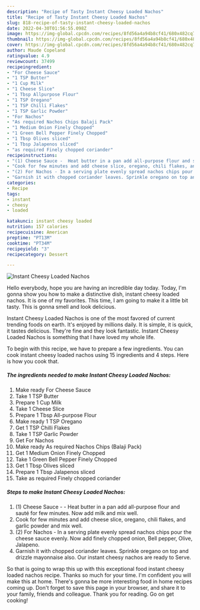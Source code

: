 ```yaml
---
description: "Recipe of Tasty Instant Cheesy Loaded Nachos"
title: "Recipe of Tasty Instant Cheesy Loaded Nachos"
slug: 818-recipe-of-tasty-instant-cheesy-loaded-nachos
date: 2022-04-30T01:56:55.098Z
image: https://img-global.cpcdn.com/recipes/8fd56a4a94b8cf41/680x482cq70/instant-cheesy-loaded-nachos-recipe-main-photo.jpg
thumbnail: https://img-global.cpcdn.com/recipes/8fd56a4a94b8cf41/680x482cq70/instant-cheesy-loaded-nachos-recipe-main-photo.jpg
cover: https://img-global.cpcdn.com/recipes/8fd56a4a94b8cf41/680x482cq70/instant-cheesy-loaded-nachos-recipe-main-photo.jpg
author: Maude Copeland
ratingvalue: 4.9
reviewcount: 37499
recipeingredient:
- "For Cheese Sauce"
- "1 TSP Butter"
- "1 Cup Milk"
- "1 Cheese Slice"
- "1 Tbsp Allpurpose Flour"
- "1 TSP Oregano"
- "1 TSP Chilli Flakes"
- "1 TSP Garlic Powder"
- "For Nachos"
- "As required Nachos Chips Balaji Pack"
- "1 Medium Onion Finely Chopped"
- "1 Green Bell Pepper Finely Chopped"
- "1 Tbsp Olives sliced"
- "1 Tbsp Jalapenos sliced"
- "as required Finely chopped coriander"
recipeinstructions:
- "(1) Cheese Sauce -  Heat butter in a pan add all-purpose flour and sauté for few minutes. Now add milk and mix well."
- "Cook for few minutes and add cheese slice, oregano, chili flakes, and garlic powder and mix well."
- "(2) For Nachos - In a serving plate evenly spread nachos chips pour the cheese sauce evenly. Now add finely chopped onion, Bell pepper, Olive, Jalapeno."
- "Garnish it with chopped coriander leaves. Sprinkle oregano on top and drizzle mayonnaise also. Our instant cheesy nachos are ready to Serve."
categories:
- Recipe
tags:
- instant
- cheesy
- loaded

katakunci: instant cheesy loaded 
nutrition: 157 calories
recipecuisine: American
preptime: "PT13M"
cooktime: "PT34M"
recipeyield: "3"
recipecategory: Dessert

---
```



![Instant Cheesy Loaded Nachos](https://img-global.cpcdn.com/recipes/8fd56a4a94b8cf41/680x482cq70/instant-cheesy-loaded-nachos-recipe-main-photo.jpg)

Hello everybody, hope you are having an incredible day today. Today, I'm gonna show you how to make a distinctive dish, instant cheesy loaded nachos. It is one of my favorites. This time, I am going to make it a little bit tasty. This is gonna smell and look delicious.



Instant Cheesy Loaded Nachos is one of the most favored of current trending foods on earth. It's enjoyed by millions daily. It is simple, it is quick, it tastes delicious. They're fine and they look fantastic. Instant Cheesy Loaded Nachos is something that I have loved my whole life.


To begin with this recipe, we have to prepare a few ingredients. You can cook instant cheesy loaded nachos using 15 ingredients and 4 steps. Here is how you cook that.

<!--inarticleads1-->

##### The ingredients needed to make Instant Cheesy Loaded Nachos:

1. Make ready For Cheese Sauce
1. Take 1 TSP Butter
1. Prepare 1 Cup Milk
1. Take 1 Cheese Slice
1. Prepare 1 Tbsp All-purpose Flour
1. Make ready 1 TSP Oregano
1. Get 1 TSP Chilli Flakes
1. Take 1 TSP Garlic Powder
1. Get For Nachos
1. Make ready As required Nachos Chips (Balaji Pack)
1. Get 1 Medium Onion Finely Chopped
1. Take 1 Green Bell Pepper Finely Chopped
1. Get 1 Tbsp Olives sliced
1. Prepare 1 Tbsp Jalapenos sliced
1. Take as required Finely chopped coriander




<!--inarticleads2-->

##### Steps to make Instant Cheesy Loaded Nachos:

1. (1) Cheese Sauce -  - Heat butter in a pan add all-purpose flour and sauté for few minutes. Now add milk and mix well.
1. Cook for few minutes and add cheese slice, oregano, chili flakes, and garlic powder and mix well.
1. (2) For Nachos - In a serving plate evenly spread nachos chips pour the cheese sauce evenly. Now add finely chopped onion, Bell pepper, Olive, Jalapeno.
1. Garnish it with chopped coriander leaves. Sprinkle oregano on top and drizzle mayonnaise also. Our instant cheesy nachos are ready to Serve.




So that is going to wrap this up with this exceptional food instant cheesy loaded nachos recipe. Thanks so much for your time. I'm confident you will make this at home. There's gonna be more interesting food in home recipes coming up. Don't forget to save this page in your browser, and share it to your family, friends and colleague. Thank you for reading. Go on get cooking!
